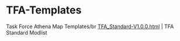 # TFA-Templates
Task Force Athena Map Templates/br
<a id="raw-url" href="https://raw.githubusercontent.com/Lortmil/TFA-Templates/main/TFA_Standard-V1.0.0.html" >TFA_Standard-V1.0.0.html</a> | TFA Standard Modlist